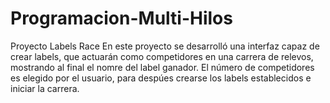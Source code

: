 # Programacion-Multi-Hilos
Proyecto Labels Race
En este proyecto se desarrolló una interfaz capaz de crear labels,
que actuarán como competidores en una carrera de relevos,
mostrando al final el nomre del label ganador.
El número de competidores es elegido por el usuario, 
para despúes crearse los labels establecidos e iniciar la carrera.
